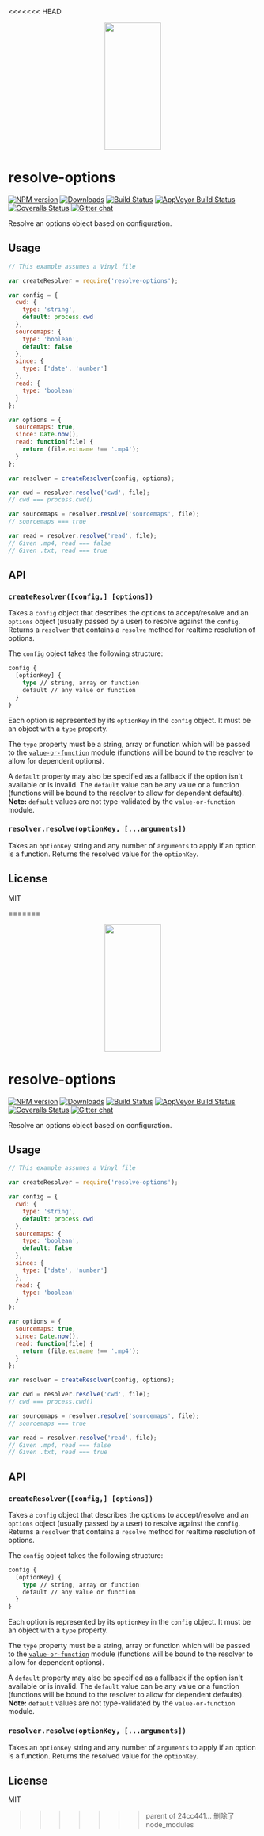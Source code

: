 <<<<<<< HEAD
<p align="center">
  <a href="http://gulpjs.com">
    <img height="257" width="114" src="https://raw.githubusercontent.com/gulpjs/artwork/master/gulp-2x.png">
  </a>
</p>

# resolve-options

[![NPM version][npm-image]][npm-url] [![Downloads][downloads-image]][npm-url] [![Build Status][travis-image]][travis-url] [![AppVeyor Build Status][appveyor-image]][appveyor-url] [![Coveralls Status][coveralls-image]][coveralls-url] [![Gitter chat][gitter-image]][gitter-url]

Resolve an options object based on configuration.

## Usage

```js
// This example assumes a Vinyl file

var createResolver = require('resolve-options');

var config = {
  cwd: {
    type: 'string',
    default: process.cwd
  },
  sourcemaps: {
    type: 'boolean',
    default: false
  },
  since: {
    type: ['date', 'number']
  },
  read: {
    type: 'boolean'
  }
};

var options = {
  sourcemaps: true,
  since: Date.now(),
  read: function(file) {
    return (file.extname !== '.mp4');
  }
};

var resolver = createResolver(config, options);

var cwd = resolver.resolve('cwd', file);
// cwd === process.cwd()

var sourcemaps = resolver.resolve('sourcemaps', file);
// sourcemaps === true

var read = resolver.resolve('read', file);
// Given .mp4, read === false
// Given .txt, read === true
```

## API

### `createResolver([config,] [options])`

Takes a `config` object that describes the options to accept/resolve and an `options` object (usually passed by a user) to resolve against the `config`. Returns a `resolver` that contains a `resolve` method for realtime resolution of options.

The `config` object takes the following structure:
```graphql
config {
  [optionKey] {
    type // string, array or function
    default // any value or function
  }
}
```

Each option is represented by its `optionKey` in the `config` object. It must be an object with a `type` property.

The `type` property must be a string, array or function which will be passed to the [`value-or-function`][value-or-function] module (functions will be bound to the resolver to allow for dependent options).

A `default` property may also be specified as a fallback if the option isn't available or is invalid. The `default` value can be any value or a function (functions will be bound to the resolver to allow for dependent defaults). __Note:__ `default` values are not type-validated by the `value-or-function` module.

### `resolver.resolve(optionKey, [...arguments])`

Takes an `optionKey` string and any number of `arguments` to apply if an option is a function. Returns the resolved value for the `optionKey`.

## License

MIT

[value-or-function]: https://github.com/gulpjs/value-or-function

[downloads-image]: http://img.shields.io/npm/dm/resolve-options.svg
[npm-url]: https://npmjs.com/package/resolve-options
[npm-image]: http://img.shields.io/npm/v/resolve-options.svg

[travis-url]: https://travis-ci.org/gulpjs/resolve-options
[travis-image]: http://img.shields.io/travis/gulpjs/resolve-options.svg?label=travis-ci

[appveyor-url]: https://ci.appveyor.com/project/gulpjs/resolve-options
[appveyor-image]: https://img.shields.io/appveyor/ci/gulpjs/resolve-options.svg?label=appveyor

[coveralls-url]: https://coveralls.io/r/gulpjs/resolve-options
[coveralls-image]: http://img.shields.io/coveralls/gulpjs/resolve-options/master.svg

[gitter-url]: https://gitter.im/gulpjs/gulp
[gitter-image]: https://badges.gitter.im/gulpjs/gulp.png
=======
<p align="center">
  <a href="http://gulpjs.com">
    <img height="257" width="114" src="https://raw.githubusercontent.com/gulpjs/artwork/master/gulp-2x.png">
  </a>
</p>

# resolve-options

[![NPM version][npm-image]][npm-url] [![Downloads][downloads-image]][npm-url] [![Build Status][travis-image]][travis-url] [![AppVeyor Build Status][appveyor-image]][appveyor-url] [![Coveralls Status][coveralls-image]][coveralls-url] [![Gitter chat][gitter-image]][gitter-url]

Resolve an options object based on configuration.

## Usage

```js
// This example assumes a Vinyl file

var createResolver = require('resolve-options');

var config = {
  cwd: {
    type: 'string',
    default: process.cwd
  },
  sourcemaps: {
    type: 'boolean',
    default: false
  },
  since: {
    type: ['date', 'number']
  },
  read: {
    type: 'boolean'
  }
};

var options = {
  sourcemaps: true,
  since: Date.now(),
  read: function(file) {
    return (file.extname !== '.mp4');
  }
};

var resolver = createResolver(config, options);

var cwd = resolver.resolve('cwd', file);
// cwd === process.cwd()

var sourcemaps = resolver.resolve('sourcemaps', file);
// sourcemaps === true

var read = resolver.resolve('read', file);
// Given .mp4, read === false
// Given .txt, read === true
```

## API

### `createResolver([config,] [options])`

Takes a `config` object that describes the options to accept/resolve and an `options` object (usually passed by a user) to resolve against the `config`. Returns a `resolver` that contains a `resolve` method for realtime resolution of options.

The `config` object takes the following structure:
```graphql
config {
  [optionKey] {
    type // string, array or function
    default // any value or function
  }
}
```

Each option is represented by its `optionKey` in the `config` object. It must be an object with a `type` property.

The `type` property must be a string, array or function which will be passed to the [`value-or-function`][value-or-function] module (functions will be bound to the resolver to allow for dependent options).

A `default` property may also be specified as a fallback if the option isn't available or is invalid. The `default` value can be any value or a function (functions will be bound to the resolver to allow for dependent defaults). __Note:__ `default` values are not type-validated by the `value-or-function` module.

### `resolver.resolve(optionKey, [...arguments])`

Takes an `optionKey` string and any number of `arguments` to apply if an option is a function. Returns the resolved value for the `optionKey`.

## License

MIT

[value-or-function]: https://github.com/gulpjs/value-or-function

[downloads-image]: http://img.shields.io/npm/dm/resolve-options.svg
[npm-url]: https://npmjs.com/package/resolve-options
[npm-image]: http://img.shields.io/npm/v/resolve-options.svg

[travis-url]: https://travis-ci.org/gulpjs/resolve-options
[travis-image]: http://img.shields.io/travis/gulpjs/resolve-options.svg?label=travis-ci

[appveyor-url]: https://ci.appveyor.com/project/gulpjs/resolve-options
[appveyor-image]: https://img.shields.io/appveyor/ci/gulpjs/resolve-options.svg?label=appveyor

[coveralls-url]: https://coveralls.io/r/gulpjs/resolve-options
[coveralls-image]: http://img.shields.io/coveralls/gulpjs/resolve-options/master.svg

[gitter-url]: https://gitter.im/gulpjs/gulp
[gitter-image]: https://badges.gitter.im/gulpjs/gulp.png
>>>>>>> parent of 24cc441... 删除了node_modules

